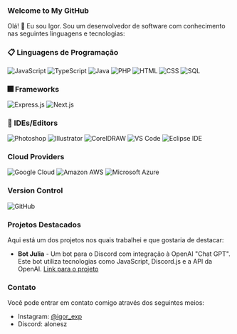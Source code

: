 ### Welcome to My GitHub

Olá! 👋 Eu sou Igor. Sou um desenvolvedor de software com conhecimento nas seguintes linguagens e tecnologias:

### 📋 Linguagens de Programação

![JavaScript](https://img.shields.io/badge/-JavaScript-yellow?style=flat-square&logo=javascript&logoColor=white)
![TypeScript](https://img.shields.io/badge/-TypeScript-blue?style=flat-square&logo=typescript&logoColor=white)
![Java](https://img.shields.io/badge/-Java-orange?style=flat-square&logo=java&logoColor=white)
![PHP](https://img.shields.io/badge/-PHP-purple?style=flat-square&logo=php&logoColor=white)
![HTML](https://img.shields.io/badge/-HTML-red?style=flat-square&logo=html5&logoColor=white)
![CSS](https://img.shields.io/badge/-CSS-blue?style=flat-square&logo=css3&logoColor=white)
![SQL](https://img.shields.io/badge/-SQL-blue?style=flat-square&logo=postgresql&logoColor=white)

### 🎆 Frameworks

![Express.js](https://img.shields.io/badge/-Express.js-lightgray?style=flat-square)
![Next.js](https://img.shields.io/badge/-Next.js-black?style=flat-square)

### 📄 IDEs/Editors

![Photoshop](https://img.shields.io/badge/-Photoshop-blueviolet?style=flat-square&logo=adobephotoshop&logoColor=white)
![Illustrator](https://img.shields.io/badge/-Illustrator-orange?style=flat-square&logo=adobeillustrator&logoColor=white)
![CorelDRAW](https://img.shields.io/badge/-CorelDRAW-ff69b4?style=flat-square&logo=coreldraw&logoColor=white)
![VS Code](https://img.shields.io/badge/-VS%20Code-blue?style=flat-square&logo=visualstudiocode&logoColor=white)
![Eclipse IDE](https://img.shields.io/badge/-Eclipse%20IDE-lightgray?style=flat-square&logo=eclipseide&logoColor=white)

### Cloud Providers

![Google Cloud](https://img.shields.io/badge/-Google%20Cloud-yellow?style=flat-square&logo=googlecloud&logoColor=white)
![Amazon AWS](https://img.shields.io/badge/-Amazon%20AWS-orange?style=flat-square&logo=amazonaws&logoColor=white)
![Microsoft Azure](https://img.shields.io/badge/-Microsoft%20Azure-blue?style=flat-square&logo=microsoftazure&logoColor=white)

### Version Control

![GitHub](https://img.shields.io/badge/-GitHub-black?style=flat-square&logo=github)

### Projetos Destacados

Aqui está um dos projetos nos quais trabalhei e que gostaria de destacar:

- **Bot Julia** - Um bot para o Discord com integração à OpenAI "Chat GPT". Este bot utiliza tecnologias como JavaScript, Discord.js e a API da OpenAI. [Link para o projeto](https://botjulia.xyz)

### Contato

Você pode entrar em contato comigo através dos seguintes meios:

- Instagram: [@igor_exp](https://www.instagram.com/igor_exp/)
- Discord: alonesz
